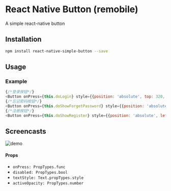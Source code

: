 # React Native Button (remobile)
A simple react-native button

## Installation
```sh
npm install react-native-simple-button --save
```

## Usage

### Example
```js
{/*登录按钮*/}
<Button onPress={this.doLogin} style={{position: 'absolute', top: 320, left: 180, }} disable={true}>登录</Button>
{/*忘记密码按钮*/}
<Button onPress={this.doShowForgetPassword} style={{position: 'absolute', right: 5, bottom: 5, }} textStyle={{color:'red'}}>找回密码</Button>
{/*注册按钮*/}
<Button onPress={this.doShowRegister} style={{position: 'absolute', left: 5, bottom: 5, }}>注册</Button>
```

## Screencasts

![demo](https://github.com/remobile/react-native-button/blob/master/screencasts/demo.gif)

#### Props
- `onPress: PropTypes.func`
- `disabled: PropTypes.bool`
- `textStyle: Text.propTypes.style`
- `activeOpacity: PropTypes.number`
